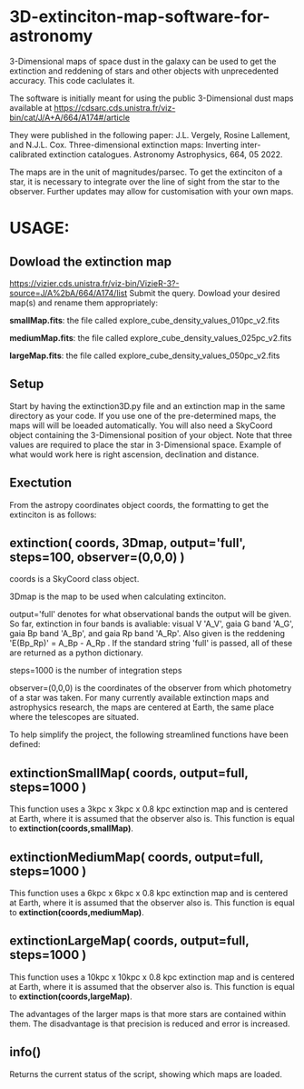 # 3D-extinciton-map-software-for-astronomy
3-Dimensional maps of space dust in the galaxy can be used to get the extinction and reddening of stars and other objects with unprecedented accuracy. This code caclulates it.

The software is initially meant for using the public 3-Dimensional dust maps available at 
https://cdsarc.cds.unistra.fr/viz-bin/cat/J/A+A/664/A174#/article

They were published in the following paper:
J.L. Vergely, Rosine Lallement, and N.J.L. Cox. Three-dimensional extinction maps: Inverting inter-calibrated extinction
catalogues. Astronomy Astrophysics, 664, 05 2022.

The maps are in the unit of magnitudes/parsec. To get the extinciton of a star, it is necessary to integrate over the line of sight from the star to the observer. Further updates may allow for customisation with your own maps.

# USAGE:
## Dowload the extinction map
https://vizier.cds.unistra.fr/viz-bin/VizieR-3?-source=J/A%2bA/664/A174/list
Submit the query.
Dowload your desired map(s) and rename them appropriately:

**smallMap.fits**: the file called explore_cube_density_values_010pc_v2.fits

**mediumMap.fits**: the file called explore_cube_density_values_025pc_v2.fits

**largeMap.fits**: the file called explore_cube_density_values_050pc_v2.fits

## Setup
Start by having the extinction3D.py file and an extinction map in the same directory as your code. If you use one of the pre-determined maps, the maps will will be loeaded automatically. You will also need a SkyCoord object containing the 3-Dimensional position of your object. Note that three values are required to place the star in 3-Dimensional space. Example of what would work here is right ascension, declination and distance.

## Exectution
From the astropy coordinates object coords, the formatting to get the extinciton is as follows:
## extinction( coords, 3Dmap, output='full', steps=100, observer=(0,0,0) )
coords is a SkyCoord class object.

3Dmap is the map to be used when calculating extinciton.

output='full' denotes for what observational bands the output will be given. So far, extinction in four bands is avaliable: visual V 'A_V', gaia G band 'A_G', gaia Bp band 'A_Bp', and gaia Rp band 'A_Rp'. Also given is the reddening 'E(Bp_Rp)' = A_Bp - A_Rp . If the standard string 'full' is passed, all of these are returned as a python dictionary.

steps=1000 is the number of integration steps

observer=(0,0,0) is the coordinates of the observer from which photometry of a star was taken. For many currently available extinction maps and astrophysics research, the maps are centered at Earth, the same place where the telescopes are situated.

To help simplify the project, the following streamlined functions have been defined:
## extinctionSmallMap( coords, output=full, steps=1000 )
This function uses a 3kpc x 3kpc x 0.8 kpc extinction map and is centered at Earth, where it is assumed that the observer also is. This function is equal to **extinction(coords,smallMap)**.
## extinctionMediumMap( coords, output=full, steps=1000 )
This function uses a 6kpc x 6kpc x 0.8 kpc extinction map and is centered at Earth, where it is assumed that the observer also is. This function is equal to **extinction(coords,mediumMap)**.
## extinctionLargeMap( coords, output=full, steps=1000 )
This function uses a 10kpc x 10kpc x 0.8 kpc extinction map and is centered at Earth, where it is assumed that the observer also is. This function is equal to **extinction(coords,largeMap)**.

The advantages of the larger maps is that more stars are contained within them. The disadvantage is that precision is reduced and error is increased.

## info()
Returns the current status of the script, showing which maps are loaded.
